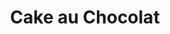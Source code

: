 ---
layout: recette
categories: [recettes]
hidden: true
lang: fr
title: Cake au Chocolat
type: sucre
ingredients: 
  - nom: oeufs 
    qte: 4
  - nom: sucre glace
    qte: 100
    unite: gr
  - nom: farine
    qte: 60
    unite: gr  
  - nom: beurre
    qte: 80
    unite: gr
  - nom: chocolat noir 
    qte: 200
    unite: gr
  - nom: levure chimique
    qte: 5
    unite: gr
preconditions:
  - Les oeufs doivent être à température ambiante
  - Préchauffer le four à 180°C
etapes:
  - label: Préparation
    details:
      - Faire fondre le chocolat avec le beurre
      - Battre au fouet les oeufs avec le sucre
      - Tamiser la farine et la levure sur la préparation
      - Mélanger
      - Ajouter le chocolat
      - Beurrer et fariner le moule puis y ajouter la préparation
cuissonMinutes: 30
cuisson: 
  - Cuire 30 minutes à 180°C
  - Vérifier que le cake est cuit avec la pointe d'un couteau
---